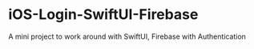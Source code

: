 # iOS-Login-SwiftUI-Firebase

A mini project to work around with SwiftUI, Firebase with Authentication
